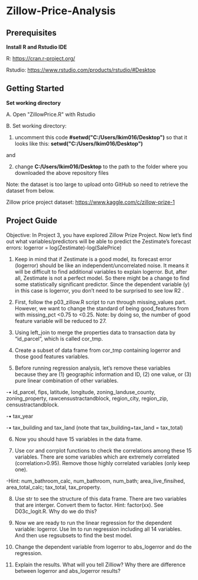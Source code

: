 # Zillow-Price-Analysis

## Prerequisites
**Install R and Rstudio IDE**

R: https://cran.r-project.org/

Rstudio: https://www.rstudio.com/products/rstudio/#Desktop

## Getting Started
**Set working directory**

A. Open "ZillowPrice.R" with Rstudio

B. Set working directory:

1. uncomment this code **#setwd("C:/Users/lkim016/Desktop")** so that it looks like this: **setwd("C:/Users/lkim016/Desktop")**

and

2. change **C:/Users/lkim016/Desktop** to the path to the folder where you downloaded the above repository files

Note: the dataset is too large to upload onto GitHub so need to retrieve the dataset from below.

Zillow price project dataset: https://www.kaggle.com/c/zillow-prize-1

## Project Guide
Objective: In Project 3, you have explored Zillow Prize Project. Now let’s find out what
variables/predictors will be able to predict the Zestimate’s forecast errors:
logerror = log(Zestimate)-log(SalePrice)

1. Keep in mind that if Zestimate is a good model, its forecast error (logerror) should be like
an independent/uncorrelated noise. It means it will be difficult to find additional variables
to explain logerror. But, after all, Zestimate is not a perfect model. So there might be a
change to find some statistically significant predictor. Since the dependent variable (y) in
this case is logerror, you don’t need to be surprised to see low R2
.

2. First, follow the p03_zillow.R script to run through missing_values part. However, we
want to change the standard of being good_features from with missing_pct <0.75 to
<0.25. Note: by doing so, the number of good feature variable will be reduced to 27.

3. Using left_join to merge the properties data to transaction data by “id_parcel”, which is
called cor_tmp.

4. Create a subset of data frame from cor_tmp containing logerror and those good features
variables.

5. Before running regression analysis, let’s remove these variables because they are (1)
geographic information and ID, (2) one value, or (3) pure linear combination of other
variables.

  -• id_parcel, fips, latitude, longitude, zoning_landuse_county, zoning_property,
rawcensustractandblock, region_city, region_zip, censustractandblock.

  -• tax_year

  -• tax_building and tax_land (note that tax_building+tax_land = tax_total)

6. Now you should have 15 variables in the data frame.

7. Use cor and corrplot functions to check the correlations among these 15 variables. There
are some variables which are extremely correlated (correlation>0.95). Remove those
highly correlated variables (only keep one).

  -Hint: num_bathroom_calc, num_bathroom, num_bath; area_live_finsihed, area_total_calc;
tax_total, tax_property.

8. Use str to see the structure of this data frame. There are two variables that are interger.
Convert them to factor. Hint: factor(xx). See D03c_logit.R. Why do we do this?

9. Now we are ready to run the linear regression for the dependent variable: logerror. Use
lm to run regression including all 14 variables. And then use regsubsets to find the best
model.

10. Change the dependent variable from logerror to abs_logerror and do the regression.

11. Explain the results. What will you tell Zilliow? Why there are difference between logerror and
abs_logerror results?
